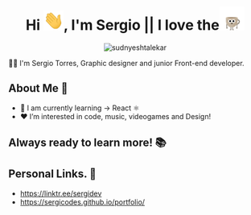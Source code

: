 <h1 align="center">Hi <img src="https://github.com/sergicodes/sergicodes/blob/main/Assets/Hi.gif" width="40px">, I'm Sergio || I love the<img src="https://github.com/sergicodes/sergicodes/blob/main/Assets/coffe-cup.gif" width="50px"> </h1>

<!--====VIEW COUNTER==== -->
<p align="CENTER"> <img src="https://camo.githubusercontent.com/b449e97862bf321606c5b0dda8d61628274ec2346a116c369bd8bb2682a34c3f/68747470733a2f2f6b6f6d617265762e636f6d2f67687076632f3f757365726e616d653d7365726769636f646573" alt="sudnyeshtalekar" /> </p>

👨‍💻 I'm Sergio Torres, Graphic designer and junior Front-end developer.

## About Me 🤔
- 🔭 I am currently learning -> React ⚛️
- ♥️  I’m interested in code, music, videogames and Design!

## Always ready to learn more! 📚
## Personal Links. 👾
- https://linktr.ee/sergidev
- https://sergicodes.github.io/portfolio/
